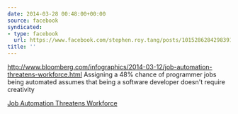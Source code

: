 ```yaml
---
date: 2014-03-28 00:48:00+00:00
source: facebook
syndicated:
- type: facebook
  url: https://www.facebook.com/stephen.roy.tang/posts/10152862842983912
title: ''
---
```


http://www.bloomberg.com/infographics/2014-03-12/job-automation-threatens-workforce.html Assigning a 48% chance of programmer jobs being automated assumes that being a software developer doesn't require creativity

[Job Automation Threatens Workforce](http://www.bloomberg.com/infographics/2014-03-12/job-automation-threatens-workforce.html)
